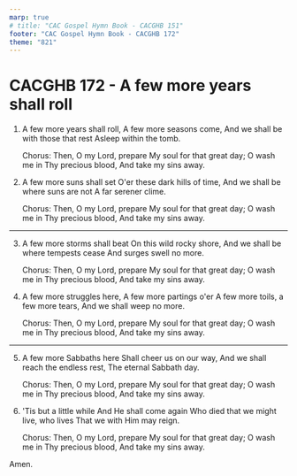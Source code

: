 ```yaml
---
marp: true
# title: "CAC Gospel Hymn Book - CACGHB 151"
footer: "CAC Gospel Hymn Book - CACGHB 172"
theme: "821"
---
```


<style>
    :root {
        font-size: 2.1em;
    }

    section {
        display: flex;
        flex-direction: column;
        justify-content: space-evenly;
        gap: 0.2em 1.2em;
    }
    
    section ol {
        display: grid;
        grid-template-columns: 1fr 1fr;
        gap: 0.2em 1.2em;
    }
    section h1 {
        grid-column: span 2;
        margin: 0;
    }

</style>

# CACGHB 172 - A few more years shall roll

1. A few more years shall roll,
   A few more seasons come,
   And we shall be with those that rest
   Asleep within the tomb.

   Chorus:
   Then, O my Lord, prepare
   My soul for that great day;
   O wash me in Thy precious blood,
   And take my sins away.

2. A few more suns shall set
   O'er these dark hills of time,
   And we shall be where suns are not
   A far serener clime.

   Chorus:
   Then, O my Lord, prepare
   My soul for that great day;
   O wash me in Thy precious blood,
   And take my sins away.

---

3. A few more storms shall beat
   On this wild rocky shore,
   And we shall be where tempests cease
   And surges swell no more.

   Chorus:
   Then, O my Lord, prepare
   My soul for that great day;
   O wash me in Thy precious blood,
   And take my sins away.

4. A few more struggles here,
   A few more partings o'er
   A few more toils, a few more tears,
   And we shall weep no more.

   Chorus:
   Then, O my Lord, prepare
   My soul for that great day;
   O wash me in Thy precious blood,
   And take my sins away.

---

5. A few more Sabbaths here
   Shall cheer us on our way,
   And we shall reach the endless rest,
   The eternal Sabbath day.

   Chorus:
   Then, O my Lord, prepare
   My soul for that great day;
   O wash me in Thy precious blood,
   And take my sins away.

6. 'Tis but a little while
   And He shall come again
   Who died that we might live, who lives
   That we with Him may reign.

   Chorus:
   Then, O my Lord, prepare
   My soul for that great day;
   O wash me in Thy precious blood,
   And take my sins away.

Amen.
